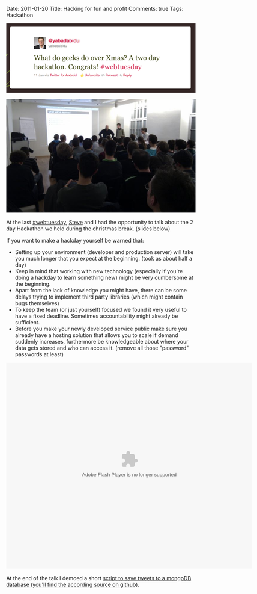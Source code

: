 Date: 2011-01-20
Title: Hacking for fun and profit
Comments: true
Tags: Hackathon

<p style="text-align:center;"><a href="http://twitter.com/#!/yabadabidu/status/24911191532896256"><img
            src="/images/2011/1/Screen+shot+2011-01-14+at+14.32.56.png" /></a></p>
<p style="text-align:center;"><a href="http://yfrog.com/h8qp9nj"><img src="/images/2011/1/qp9n.jpg" alt="" /></a></p>
<p>At the last&nbsp;<a href="http://techup.ch/98/webtuesday-zurich-lightning-talks">#webtuesday</a>, <a
        href="http://twitter.com/zurcherart">Steve</a> and I had the opportunity to talk about the 2 day Hackathon we
    held during the christmas break. (slides below)</p>
<p>If you want to make a hackday yourself be warned that:</p>
<ul>
    <li>Setting up your environment (developer and production server) will take you much longer that you expect at the
        beginning. (took as about half a day)</li>
    <li>Keep in mind that working with new technology (especially if you're doing a hackday to learn something new)
        might be very cumbersome at the beginning.&nbsp;</li>
    <li>Apart from the lack of knowledge you might have, there can be some delays trying to implement third party
        libraries (which might contain bugs themselves)</li>
    <li>To keep the team (or just yourself) focused we found it very useful to have a fixed deadline. Sometimes
        accountability might already be sufficient.</li>
    <li>Before you make your newly developed service public make sure you already have a hosting solution that allows
        you to scale if demand suddenly increases, furthermore be knowledgeable about where your data gets stored and
        who can access it. (remove all those "password" passwords at least)</li>
</ul>
<div id="__ss_6561530" style="width: 655px;">
    <object id="__sse6561530" width="655" height="547">
        <param name="movie"
            value="http://static.slidesharecdn.com/swf/ssplayer2.swf?doc=webtuesdaypresentation-110114071424-phpapp01&amp;stripped_title=hacking-for-fun-and-profit&amp;userName=Agentcmos" />
        <param name="allowFullScreen" value="true" />
        <param name="allowScriptAccess" value="always" /><embed type="application/x-shockwave-flash" width="655"
            height="547"
            src="http://static.slidesharecdn.com/swf/ssplayer2.swf?doc=webtuesdaypresentation-110114071424-phpapp01&amp;stripped_title=hacking-for-fun-and-profit&amp;userName=Agentcmos"
            name="__sse6561530" allowscriptaccess="always" allowfullscreen="true"></embed>
    </object>
</div>
<p>At the end of the talk I demoed a short <a
        href="https://github.com/philippkueng/nodejs-mongodb-twitter-backup">script to save tweets to a mongoDB database
        (you'll find the according source on github)</a>.</p>
